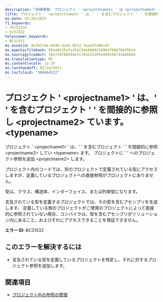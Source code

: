 ```yaml
---
description: "詳細情報: プロジェクト ' <projectname1> ' は <projectname2> 、' ' を含むプロジェクト ' ' を間接的に参照します。 <typename>"
title: プロジェクト ' <projectname1> ' は、' ' を含むプロジェクト ' ' を間接的に参照し <projectname2> ています。 <typename>
ms.date: 07/20/2015
f1_keywords:
- vbc31532
- bc31532
helpviewer_keywords:
- BC31532
ms.assetid: 9ef6574e-b049-4a2e-9b12-fea2dfe06cd1
ms.openlocfilehash: 05ea8225efa19dc54e4b992169b4f584784d5b5d
ms.sourcegitcommit: 10e719780594efc781b15295e499c66f316068b8
ms.translationtype: MT
ms.contentlocale: ja-JP
ms.lasthandoff: 02/14/2021
ms.locfileid: "100464522"
---
```

# <a name="project-projectname1-makes-an-indirect-reference-to-project-projectname2-which-contains-typename"></a>プロジェクト ' \<projectname1> ' は、' ' を含むプロジェクト ' ' を間接的に参照し \<projectname2> ています。 \<typename>

プロジェクト ' \<projectname1> ' は、' ' を含むプロジェクト ' ' を間接的に参照 \<projectname2> してい \<typename> ます。 プロジェクトに ' ' へのプロジェクト参照を追加 \<projectname2> します。  
  
 プロジェクト内のコードでは、別のプロジェクトで定義されている型にアクセスしますが、定義しているプロジェクトへの直接参照がプロジェクトにありません。  
  
 型は、クラス、構造体、インターフェイス、または列挙型になります。  
  
 言及されている型を定義するプロジェクトでは、その型を含むアセンブリを生成します。 定義している側のプロジェクトがご使用のプロジェクトによって直接的に参照されていない場合、コンパイラは、型を含むアセンブリがソリューション内にあること、およびそれにアクセスできることを保証できません。  
  
 **エラー ID:** BC31532  
  
## <a name="to-correct-this-error"></a>このエラーを解決するには  
  
- 言及されている型を定義しているプロジェクトを特定し、それに対するプロジェクト参照を追加します。  
  
## <a name="see-also"></a>関連項目

- [プロジェクト内の参照の管理](/visualstudio/ide/managing-references-in-a-project)
